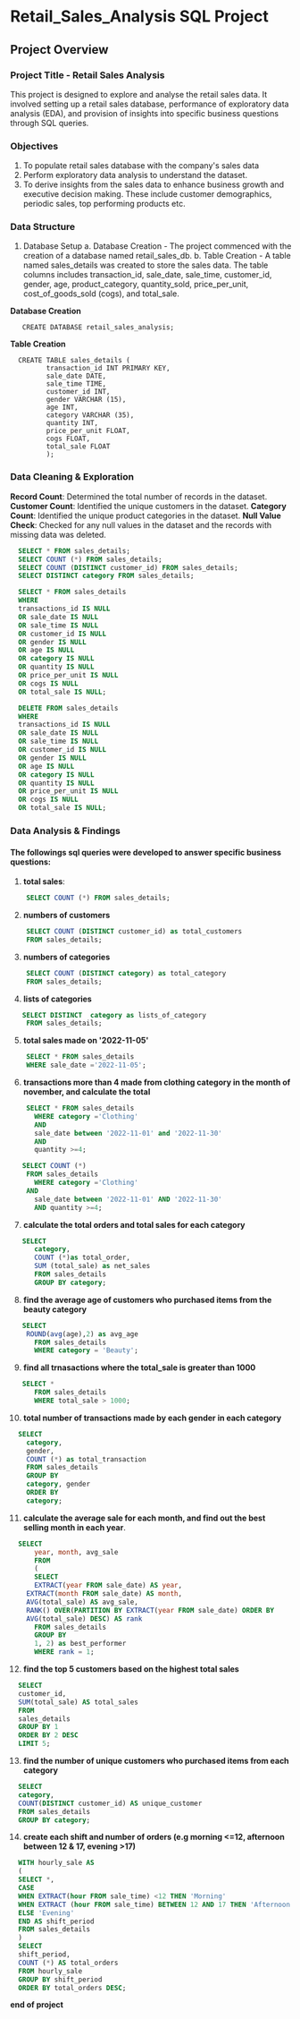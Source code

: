 # Retail_Sales_Analysis SQL Project

## Project Overview
### Project Title - Retail Sales Analysis
This project is designed to explore and analyse the retail sales data. It involved setting up a retail sales database, performance of exploratory data analysis (EDA), and provision of insights into specific business questions through SQL queries. 
### Objectives
1. To populate retail sales database with the company's sales data
2. Perform exploratory data analysis to understand the dataset.
3. To derive insights from the sales data to enhance business growth and executive decision making. These include customer demographics, periodic sales, top performing products etc.
### Data Structure
1. Database Setup
   a. Database Creation - The project commenced with the creation of a database named retail_sales_db.
   b. Table Creation - A table named sales_details was created to store the sales data. The table columns includes transaction_id, sale_date, sale_time, customer_id, gender, age, product_category, quantity_sold, price_per_unit, cost_of_goods_sold (cogs), and total_sale.

**Database Creation**
```
   CREATE DATABASE retail_sales_analysis;
```
**Table Creation**
```
  CREATE TABLE sales_details (
         transaction_id INT PRIMARY KEY,
         sale_date DATE,
         sale_time TIME,
         customer_id INT,
         gender VARCHAR (15),
         age INT,
         category VARCHAR (35),
         quantity INT,
         price_per_unit FLOAT,
         cogs FLOAT,
         total_sale FLOAT
         );
```

### Data Cleaning & Exploration
**Record Count**: Determined the total number of records in the dataset.
**Customer Count**: Identified the unique customers in the dataset.
**Category Count**: Identified the unique product categories in the dataset.
**Null Value Check**: Checked for any null values in the dataset and the records with missing data was deleted. 

```sql
  SELECT * FROM sales_details;
  SELECT COUNT (*) FROM sales_details;
  SELECT COUNT (DISTINCT customer_id) FROM sales_details;
  SELECT DISTINCT category FROM sales_details;
```
```sql
  SELECT * FROM sales_details
  WHERE 
  transactions_id IS NULL
  OR sale_date IS NULL
  OR sale_time IS NULL
  OR customer_id IS NULL
  OR gender IS NULL
  OR age IS NULL
  OR category IS NULL
  OR quantity IS NULL
  OR price_per_unit IS NULL
  OR cogs IS NULL
  OR total_sale IS NULL;
```

```sql
  DELETE FROM sales_details
  WHERE 
  transactions_id IS NULL
  OR sale_date IS NULL
  OR sale_time IS NULL
  OR customer_id IS NULL
  OR gender IS NULL
  OR age IS NULL
  OR category IS NULL
  OR quantity IS NULL
  OR price_per_unit IS NULL
  OR cogs IS NULL
  OR total_sale IS NULL;
```
### Data Analysis & Findings
#### The followings sql queries were developed to answer specific business questions:

 1. **total sales**:
```sql
    SELECT COUNT (*) FROM sales_details;
```
  2. **numbers of customers**
```sql
    SELECT COUNT (DISTINCT customer_id) as total_customers
    FROM sales_details;
```
3. **numbers of categories**
```sql
    SELECT COUNT (DISTINCT category) as total_category
    FROM sales_details;
```
4. **lists of categories**
```sql
   SELECT DISTINCT  category as lists_of_category
    FROM sales_details;
```
5. **total sales made on '2022-11-05'**
```sql 
    SELECT * FROM sales_details
    WHERE sale_date ='2022-11-05';
```
6. **transactions more than 4 made from clothing category in the month of       november, and calculate the total**
```sql
    SELECT * FROM sales_details
	  WHERE category ='Clothing'
	  AND
	  sale_date between '2022-11-01' and '2022-11-30'
	  AND
	  quantity >=4;
```
```sql
   SELECT COUNT (*)
    FROM sales_details
	  WHERE category ='Clothing'
  	AND
	  sale_date between '2022-11-01' AND '2022-11-30'
	  AND quantity >=4;
```
7. **calculate the total orders and total sales for each category**
```sql
   SELECT 
	  category,
	  COUNT (*)as total_order,
	  SUM (total_sale) as net_sales
	  FROM sales_details
	  GROUP BY category;
```
8. **find the average age of customers who purchased items from the beauty category**
```sql
   SELECT
  	ROUND(avg(age),2) as avg_age
	  FROM sales_details
	  WHERE category = 'Beauty';
```
9. **find all trnasactions where the total_sale is greater than 1000**
```sql
   SELECT *
	  FROM sales_details
	  WHERE total_sale > 1000;
```
10. **total number of transactions made by each gender in each category**
```sql 
  SELECT 
	category,
	gender,
	COUNT (*) as total_transaction
	FROM sales_details
	GROUP BY
	category, gender
	ORDER BY
	category;
```
11. **calculate the average sale for each month, and find out the best selling month in each year**.
```sql
  SELECT 
	  year, month, avg_sale
	  FROM
	  (
	  SELECT
	  EXTRACT(year FROM sale_date) AS year,
  	EXTRACT(month FROM sale_date) AS month,
  	AVG(total_sale) AS avg_sale,
  	RANK() OVER(PARTITION BY EXTRACT(year FROM sale_date) ORDER BY
    AVG(total_sale) DESC) AS rank
	  FROM sales_details
	  GROUP BY
	  1, 2) as best_performer
	  WHERE rank = 1;
```
12. **find the top 5 customers based on the highest total sales**
```sql
  SELECT
  customer_id,
  SUM(total_sale) AS total_sales
  FROM
  sales_details
  GROUP BY 1
  ORDER BY 2 DESC
  LIMIT 5;
```
13. **find the number of unique customers who purchased items from each category**
```sql
  SELECT
  category,
  COUNT(DISTINCT customer_id) AS unique_customer
  FROM sales_details
  GROUP BY category;
```
14. **create each shift and number of orders (e.g morning <=12, afternoon between 12 & 17, evening >17)**
```sql
  WITH hourly_sale AS
  (
  SELECT *,
  CASE
  WHEN EXTRACT(hour FROM sale_time) <12 THEN 'Morning'
  WHEN EXTRACT (hour FROM sale_time) BETWEEN 12 AND 17 THEN 'Afternoon'
  ELSE 'Evening'
  END AS shift_period
  FROM sales_details
  )
  SELECT 
  shift_period,
  COUNT (*) AS total_orders
  FROM hourly_sale
  GROUP BY shift_period
  ORDER BY total_orders DESC;
```
**end of project**



   
         
   
